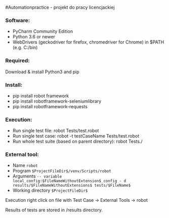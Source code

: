 #Automationpractice - projekt do pracy licencjackiej

### Software:
* PyCharm Community Edition
* Python 3.6 or newer
* WebDrivers (geckodriver for firefox, chromedriver for Chrome) in $PATH (e.g. C:/bin)

### Required:
Download & install Python3 and pip

### Install:
* pip install robot framework
* pip install robotframework-seleniumlibrary
* pip install robotframework-requests

### Execution:
* Run single test file: robot Tests/test.robot
* Run single test case: robot -t testCaseName Tests/test.robot
* Run whole test suite (based on parent directory): robot Tests./

### External tool:
* Name  ```robot```
* Program ```$ProjectFileDir$/venv/Scripts/robot```
* Arguments ```-- variable local_config:$FileNameWithoutExtension$_config - d results/$FileNameWithoutExtensions$ tests/$FileName$```
* Working directory  ```$ProjectFileDir$```

Execution right click on file with Test Case -> External Tools -> robot

Results of tests are stored in /results directory.